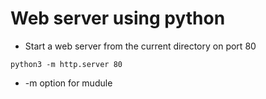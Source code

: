 # Web server using python

- Start a web server from the current directory on port 80
```
python3 -m http.server 80
```
 - -m option for mudule